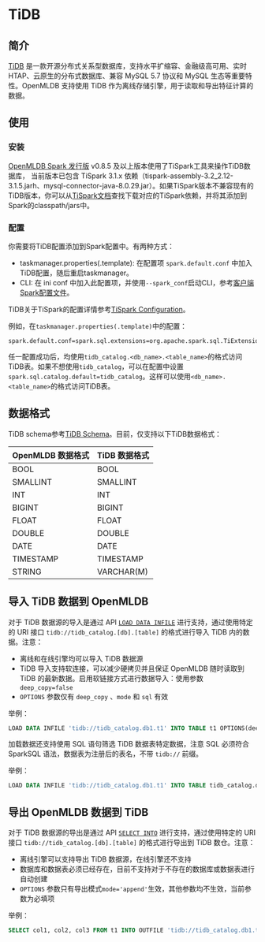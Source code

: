# TiDB

## 简介

[TiDB](https://docs.pingcap.com/zh/) 是一款开源分布式关系型数据库，支持水平扩缩容、金融级高可用、实时 HTAP、云原生的分布式数据库、兼容 MySQL 5.7 协议和 MySQL 生态等重要特性。OpenMLDB 支持使用 TiDB 作为离线存储引擎，用于读取和导出特征计算的数据。

## 使用

### 安装

[OpenMLDB Spark 发行版](../../tutorial/openmldbspark_distribution.md) v0.8.5 及以上版本使用了TiSpark工具来操作TiDB数据库， 当前版本已包含 TiSpark 3.1.x 依赖（tispark-assembly-3.2_2.12-3.1.5.jarh、mysql-connector-java-8.0.29.jar）。如果TiSpark版本不兼容现有的TiDB版本，你可以从[TiSpark文档](https://docs.pingcap.com/zh/tidb/stable/tispark-overview)查找下载对应的TiSpark依赖，并将其添加到Spark的classpath/jars中。


### 配置

你需要将TiDB配置添加到Spark配置中。有两种方式：

- taskmanager.properties(.template): 在配置项 `spark.default.conf` 中加入TiDB配置，随后重启taskmanager。
- CLI: 在 ini conf 中加入此配置项，并使用`--spark_conf`启动CLI，参考[客户端Spark配置文件](../../reference/client_config/client_spark_config.md)。

TiDB关于TiSpark的配置详情参考[TiSpark Configuration](https://docs.pingcap.com/zh/tidb/stable/tispark-overview#tispark-%E9%85%8D%E7%BD%AE)。

例如，在`taskmanager.properties(.template)`中的配置：

```properties
spark.default.conf=spark.sql.extensions=org.apache.spark.sql.TiExtensions;spark.sql.catalog.tidb_catalog=org.apache.spark.sql.catalyst.catalog.TiCatalog;spark.sql.catalog.tidb_catalog.pd.addresses=127.0.0.1:2379;spark.tispark.pd.addresses=127.0.0.1:2379;spark.sql.tidb.addr=127.0.0.1;spark.sql.tidb.port=4000;spark.sql.tidb.user=root;spark.sql.tidb.password=root;
```

任一配置成功后，均使用`tidb_catalog.<db_name>.<table_name>`的格式访问TiDB表。如果不想使用`tidb_catalog`，可以在配置中设置`spark.sql.catalog.default=tidb_catalog`。这样可以使用`<db_name>.<table_name>`的格式访问TiDB表。

## 数据格式

TiDB schema参考[TiDB Schema](https://docs.pingcap.com/zh/tidb/stable/data-type-overview)。目前，仅支持以下TiDB数据格式：

| OpenMLDB 数据格式 | TiDB 数据格式  |
| ----------------- |------------|
| BOOL              | BOOL       |
| SMALLINT          | SMALLINT   |
| INT               | INT        |
| BIGINT            | BIGINT     |
| FLOAT             | FLOAT      |
| DOUBLE            | DOUBLE     |
| DATE              | DATE       |
| TIMESTAMP         | TIMESTAMP  |
| STRING            | VARCHAR(M) |

## 导入 TiDB 数据到 OpenMLDB

对于 TiDB 数据源的导入是通过 API [`LOAD DATA INFILE`](../../openmldb_sql/dml/LOAD_DATA_STATEMENT.md) 进行支持，通过使用特定的 URI 接口 `tidb://tidb_catalog.[db].[table]` 的格式进行导入 TiDB 内的数据。注意：

- 离线和在线引擎均可以导入 TiDB 数据源
- TiDB 导入支持软连接，可以减少硬拷贝并且保证 OpenMLDB 随时读取到 TiDB 的最新数据。启用软链接方式进行数据导入：使用参数 `deep_copy=false`
- `OPTIONS` 参数仅有 `deep_copy` 、`mode` 和 `sql` 有效

举例：

```sql
LOAD DATA INFILE 'tidb://tidb_catalog.db1.t1' INTO TABLE t1 OPTIONS(deep_copy=false);
```

加载数据还支持使用 SQL 语句筛选 TiDB 数据表特定数据，注意 SQL 必须符合 SparkSQL 语法，数据表为注册后的表名，不带 `tidb://` 前缀。

举例：

```sql
LOAD DATA INFILE 'tidb://tidb_catalog.db1.t1' INTO TABLE tidb_catalog.db1.t1 OPTIONS(deep_copy=true, sql='SELECT * FROM tidb_catalog.db1.t1 where key=\"foo\"')
```

## 导出 OpenMLDB 数据到 TiDB

对于 TiDB 数据源的导出是通过 API [`SELECT INTO`](../../openmldb_sql/dql/SELECT_INTO_STATEMENT.md) 进行支持，通过使用特定的 URI 接口 `tidb://tidb_catalog.[db].[table]` 的格式进行导出到 TiDB 数仓。注意：

- 离线引擎可以支持导出 TiDB 数据源，在线引擎还不支持
- 数据库和数据表必须已经存在，目前不支持对于不存在的数据库或数据表进行自动创建
- `OPTIONS` 参数只有导出模式`mode='append'`生效，其他参数均不生效，当前参数为必填项

举例：

```sql
SELECT col1, col2, col3 FROM t1 INTO OUTFILE 'tidb://tidb_catalog.db1.t1' options(mode='append');
```
